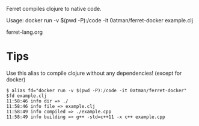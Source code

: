 Ferret compiles clojure to native code.

Usage:
docker run -v $(pwd -P):/code -it 0atman/ferret-docker example.clj

ferret-lang.org

# Tips

Use this alias to compile clojure without any dependencies! (except for docker)

```
$ alias fd="docker run -v $(pwd -P):/code -it 0atman/ferret-docker"
$fd example.clj
11:58:46 info dir => ./
11:58:46 info file => example.clj
11:58:49 info compiled => ./example.cpp
11:58:49 info building => g++ -std=c++11 -x c++ example.cpp
```
